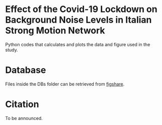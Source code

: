 # Effect of the Covid-19 Lockdown on Background Noise Levels in Italian Strong Motion Network

Python codes that calculates and plots the data and figure used in the study.

# Database

Files inside the DBs folder can be retrieved from [figshare](https://figshare.com/).

# Citation

To be announced.
